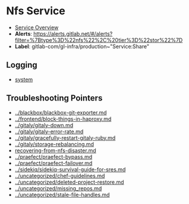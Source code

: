 <!-- MARKER: do not edit this section directly. Edit services/service-catalog.yml then run scripts/generate-docs -->
#  Nfs Service
* [Service Overview](https://dashboards.gitlab.net/d/nfs-main/nfs-overview)
* **Alerts**: https://alerts.gitlab.net/#/alerts?filter=%7Btype%3D%22nfs%22%2C%20tier%3D%22stor%22%7D
* **Label**: gitlab-com/gl-infra/production~"Service:Share"

## Logging

* [system](https://log.gprd.gitlab.net/goto/3a1a0019df2f6b555866b6f11eb92172)

## Troubleshooting Pointers

* [../blackbox/blackbox-git-exporter.md](../blackbox/blackbox-git-exporter.md)
* [../frontend/block-things-in-haproxy.md](../frontend/block-things-in-haproxy.md)
* [../gitaly/gitaly-down.md](../gitaly/gitaly-down.md)
* [../gitaly/gitaly-error-rate.md](../gitaly/gitaly-error-rate.md)
* [../gitaly/gracefully-restart-gitaly-ruby.md](../gitaly/gracefully-restart-gitaly-ruby.md)
* [../gitaly/storage-rebalancing.md](../gitaly/storage-rebalancing.md)
* [recovering-from-nfs-disaster.md](recovering-from-nfs-disaster.md)
* [../praefect/praefect-bypass.md](../praefect/praefect-bypass.md)
* [../praefect/praefect-failover.md](../praefect/praefect-failover.md)
* [../sidekiq/sidekiq-survival-guide-for-sres.md](../sidekiq/sidekiq-survival-guide-for-sres.md)
* [../uncategorized/chef-guidelines.md](../uncategorized/chef-guidelines.md)
* [../uncategorized/deleted-project-restore.md](../uncategorized/deleted-project-restore.md)
* [../uncategorized/missing_repos.md](../uncategorized/missing_repos.md)
* [../uncategorized/stale-file-handles.md](../uncategorized/stale-file-handles.md)
<!-- END_MARKER -->
